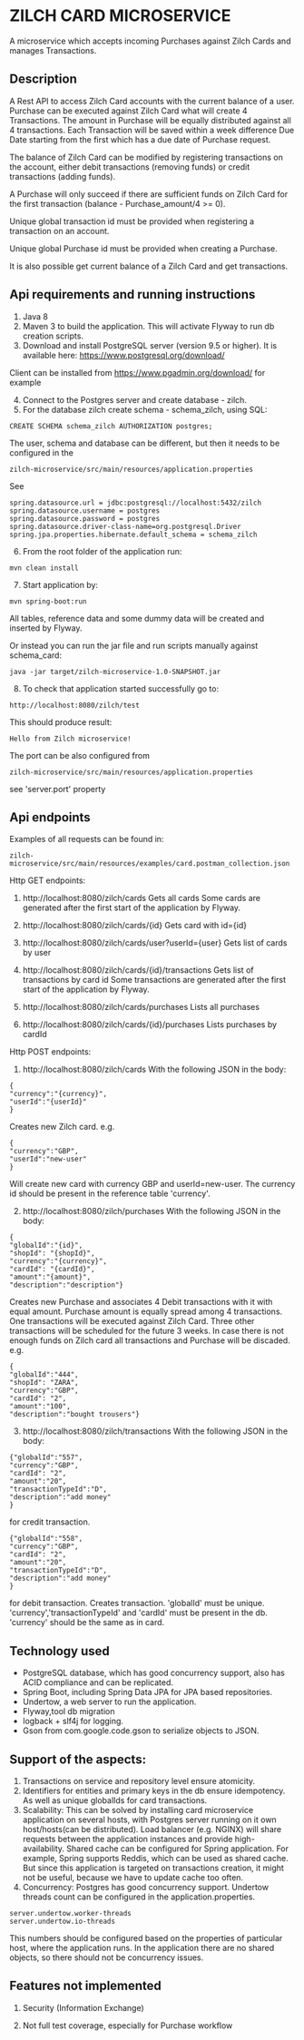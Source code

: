 # ZILCH CARD MICROSERVICE

A microservice which accepts incoming Purchases against Zilch Cards and manages Transactions.


## Description
A Rest API to access Zilch Card accounts with the current balance of a user.
Purchase can be executed against Zilch Card what will create 4 Transactions.
The amount in Purchase will be equally distributed against all 4 transactions.
Each Transaction will be saved within a week difference Due Date starting from the first which has a due date of Purchase request. 

The balance of Zilch Card can be modified by registering transactions on the account, either debit transactions (removing funds) 
or credit transactions (adding funds).

A Purchase will only succeed if there are sufficient funds on Zilch Card for the first transaction 
(balance - Purchase_amount/4 >= 0). 

Unique global transaction id must be provided when registering a transaction on an account. 

Unique global Purchase id must be provided when creating a Purchase. 

It is also possible get current balance of a Zilch Card and get transactions.

## Api requirements and running instructions
1. Java 8
2. Maven 3 to build the application.
This will activate Flyway to run db creation scripts. 
3. Download and install PostgreSQL server (version 9.5 or higher).
It is available here:
https://www.postgresql.org/download/

Client can be installed from https://www.pgadmin.org/download/ for example

4. Connect to the Postgres server and create database -  zilch.
5. For the database zilch create schema  - schema_zilch, using SQL:
```
CREATE SCHEMA schema_zilch AUTHORIZATION postgres;
 ```
The user, schema and database can be different, but then it needs to be configured in the
``` 
zilch-microservice/src/main/resources/application.properties
```
See
```
spring.datasource.url = jdbc:postgresql://localhost:5432/zilch
spring.datasource.username = postgres
spring.datasource.password = postgres
spring.datasource.driver-class-name=org.postgresql.Driver
spring.jpa.properties.hibernate.default_schema = schema_zilch
```
6. From the root folder of the application run:
``` 
mvn clean install
``` 
7. Start application by:
``` 
mvn spring-boot:run
``` 
All tables, reference data and some dummy data will be created and inserted by Flyway.

Or instead you can run the jar file and run scripts manually against schema_card:
``` 
java -jar target/zilch-microservice-1.0-SNAPSHOT.jar
``` 
8. To check that application started successfully go to:
``` 
http://localhost:8080/zilch/test
``` 
This should produce result:
``` 
Hello from Zilch microservice!
``` 
The port can be also configured from 
``` 
zilch-microservice/src/main/resources/application.properties
```
see 'server.port' property

## Api endpoints
Examples of all requests can be found in:
``` 
zilch-microservice/src/main/resources/examples/card.postman_collection.json
``` 

Http GET endpoints:
1. http://localhost:8080/zilch/cards
Gets all cards
Some cards are generated after the first start of the application by Flyway.

2. http://localhost:8080/zilch/cards/{id}
Gets card with id={id}

3. http://localhost:8080/zilch/cards/user?userId={user}
Gets list of cards by user

4. http://localhost:8080/zilch/cards/{id}/transactions
Gets list of transactions by card id
Some transactions are generated after the first start of the application by Flyway.

5.  http://localhost:8080/zilch/cards/purchases
Lists all purchases

6.  http://localhost:8080/zilch/cards/{id}/purchases
Lists purchases by cardId

Http POST endpoints:
1. http://localhost:8080/zilch/cards
With the following JSON in the body:
``` 
{
"currency":"{currency}",
"userId":"{userId}"
}
``` 
Creates new Zilch card.
e.g.
``` 
{
"currency":"GBP",
"userId":"new-user"
}
``` 
Will create new card with currency GBP and userId=new-user.
The currency id should be present in the reference table 'currency'.

2. http://localhost:8080/zilch/purchases
With the following JSON in the body:
```
{
"globalId":"{id}",
"shopId": "{shopId}",
"currency":"{currency}",
"cardId": "{cardId}",
"amount":"{amount}",
"description":"description"}
```
Creates new Purchase and associates 4 Debit transactions with it with equal amount.
Purchase amount is equally spread among 4 transactions.
One transactions will be executed against Zilch Card.
Three other transactions will be scheduled for the future 3 weeks.
In case there is not enough funds on Zilch card all transactions and Purchase will be discaded.
e.g. 
```
{
"globalId":"444",
"shopId": "ZARA",
"currency":"GBP",
"cardId": "2",
"amount":"100",
"description":"bought trousers"}
```
3. http://localhost:8080/zilch/transactions
With the following JSON in the body:
``` 
{"globalId":"557",
"currency":"GBP",
"cardId": "2",
"amount":"20",
"transactionTypeId":"D",
"description":"add money"
}
``` 
for credit transaction.
``` 
{"globalId":"558",
"currency":"GBP",
"cardId": "2",
"amount":"20",
"transactionTypeId":"D",
"description":"add money"
}
``` 
for debit transaction.
Creates transaction.
'globalId' must be unique.
'currency','transactionTypeId' and 'cardId' must be present in the db.
'currency' should be the same as in card.

## Technology used

- PostgreSQL database, which has good concurrency support, also has ACID compliance and can be replicated.
- Spring Boot, including Spring Data JPA for JPA based repositories.
- Undertow, a web server to run the application.
- Flyway,tool db migration
- logback + slf4j for logging.
- Gson from com.google.code.gson to serialize objects to JSON.

## Support of the aspects:

1. Transactions on service and repository level ensure atomicity.
2. Identifiers for entities and primary keys in the db ensure idempotency. 
As well as unique globalIds for card transactions.
3. Scalability: This can be solved by installing card microservice application on several hosts, 
with Postgres server running on it own host/hosts(can be distributed).
Load balancer (e.g. NGINX) will share requests between the application instances and provide high-availability.
Shared cache can be configured for Spring application. For example,
Spring supports Reddis, which can be used as shared cache. 
But since this application is targeted on transactions creation, it might not be useful,
because we have to update cache too often.
4. Concurrency:
Postgres has good concurrency support.
Undertow threads count can be configured in the application.properties.
``` 
server.undertow.worker-threads
server.undertow.io-threads
``` 
This numbers should be configured based on the properties of particular host, where the application runs.
In the application there are no shared objects, so there should not be concurrency issues.

## Features not implemented
1. Security (Information Exchange)

2. Not full test coverage, especially for Purchase workflow




 








